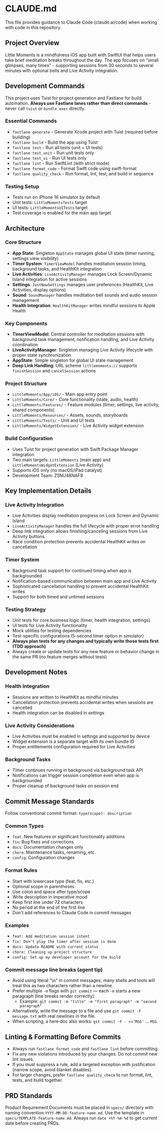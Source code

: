 # CLAUDE.md

This file provides guidance to Claude Code (claude.ai/code) when working with code in this repository.

## Project Overview

Little Moments is a mindfulness iOS app built with SwiftUI that helps users take brief meditation breaks throughout the day. The app focuses on "small glimpses, many times" - supporting sessions from 30 seconds to several minutes with optional bells and Live Activity integration.

## Development Commands

This project uses Tuist for project generation and Fastlane for build automation. **Always use Fastlane lanes rather than direct commands** - never call `tuist` or `bundle exec` directly.

### Essential Commands
- `fastlane generate` - Generate Xcode project with Tuist (required before building)
- `fastlane build` - Build the app using Tuist
- `fastlane test` - Run all tests (unit + UI tests)
- `fastlane test_unit` - Run unit tests only
- `fastlane test_ui` - Run UI tests only
- `fastlane lint` - Run SwiftLint (with strict mode)
- `fastlane format_code` - Format Swift code using swift-format
- `fastlane quality_check` - Run format, lint, test, and build in sequence

### Testing Setup
- Tests run on iPhone 16 simulator by default
- Unit tests: `LittleMomentsTests` target
- UI tests: `LittleMomentsUITests` target
- Test coverage is enabled for the main app target

## Architecture

### Core Structure
- **App State**: Singleton `AppState` manages global UI state (timer running, settings view visibility)
- **Timer System**: `TimerViewModel` handles meditation session timing, background tasks, and HealthKit integration
- **Live Activities**: `LiveActivityManager` manages Lock Screen/Dynamic Island integration for active sessions
- **Settings**: `JustNowSettings` manages user preferences (HealthKit, Live Activities, display options)
- **Sound**: `SoundManager` handles meditation bell sounds and audio session management
- **Health Integration**: `HealthKitManager` writes mindful sessions to Apple Health

### Key Components
- **TimerViewModel**: Central controller for meditation sessions with background task management, notification handling, and Live Activity coordination
- **LiveActivityManager**: Singleton managing Live Activity lifecycle with proper state synchronization
- **AppState**: Simple singleton for global UI state management
- **Deep Link Handling**: URL scheme `littlemoments://` supports `finishSession` and `cancelSession` actions

### Project Structure
- `LittleMoments/App/iOS/` - Main app entry point
- `LittleMoments/Core/` - Core functionality (state, audio, health)
- `LittleMoments/Features/` - Feature modules (timer, settings, live activity, shared components)
- `LittleMoments/Resources/` - Assets, sounds, storyboards
- `LittleMoments/Tests/` - Unit and UI tests
- `LittleMoments/WidgetExtension/` - Live Activity widget extension

### Build Configuration
- Uses Tuist for project generation with Swift Package Manager integration
- Two main targets: `LittleMoments` (main app) and `LittleMomentsWidgetExtension` (Live Activity)
- Supports iOS only (no macOS/iPad catalyst)
- Development Team: Z5NU48NAF9

## Key Implementation Details

### Live Activity Integration
- Live Activities display meditation progress on Lock Screen and Dynamic Island
- `LiveActivityManager` handles the full lifecycle with proper error handling
- Deep link integration allows finishing/canceling sessions from Live Activity buttons
- Race condition protection prevents accidental HealthKit writes on cancellation

### Timer System
- Background task support for continued timing when app is backgrounded
- Notification-based communication between main app and Live Activity
- Sophisticated cancellation handling to prevent accidental HealthKit writes
- Support for both timed and untimed sessions

### Testing Strategy
- Unit tests for core business logic (timer, health integration, settings)
- UI tests for Live Activity functionality
- Mock utilities for testing dependencies
- Test-specific configurations (5-second timer option in simulator)
- **Always plan tests for any changes and typically write those tests first (TDD approach)**
 - Always create or update tests for any new feature or behavior change in the same PR (no feature merges without tests)

## Development Notes

### Health Integration
- Sessions are written to HealthKit as mindful minutes
- Cancellation protection prevents accidental writes when sessions are cancelled
- Health integration can be disabled in settings

### Live Activity Considerations
- Live Activities must be enabled in settings and supported by device
- Widget extension is a separate target with its own bundle ID
- Proper entitlements configuration required for Live Activities

### Background Tasks
- Timer continues running in background via background task API
- Notifications can trigger session completion even when app is backgrounded
- Proper cleanup of background tasks on session end

## Commit Message Standards

Follow conventional commit format: `type(scope): description`

### Common Types
- `feat`: New features or significant functionality additions
- `fix`: Bug fixes and corrections
- `docs`: Documentation changes only
- `chore`: Maintenance tasks, renaming, etc.
- `config`: Configuration changes

### Format Rules
- Start with lowercase type (feat, fix, etc.)
- Optional scope in parentheses
- Use colon and space after type/scope
- Write description in imperative mood
- Keep first line under 72 characters
- No period at the end of the first line
- Don't add references to Claude Code in commit messages

### Examples
- `feat: Add meditation session intent`
- `fix: Don't play the timer after session is done`
- `docs: Update README with current status`
- `chore: Cleaning up project structure`
- `config: Set up my developer account for the build`

### Commit message line breaks (agent tip)
- Avoid using literal "\n" in commit messages; many shells and tools will treat this as two characters rather than a newline.
- Prefer multiple `-m` flags with `git commit` — each `-m` starts a new paragraph (line breaks render correctly):
  - Example: `git commit -m "title" -m "first paragraph" -m "second paragraph"`
- Alternatively, write the message to a file and use `git commit -F message.txt` with real newlines in the file.
- When scripting, a here‑doc also works: `git commit -F - <<'MSG'` … `MSG`.

## Linting & Formatting Before Commits

- Always run `fastlane format_code` and `fastlane lint` before committing.
- Fix any new violations introduced by your changes. Do not commit new lint issues.
- If you must suppress a rule, add a targeted exception with justification (narrow scope, avoid blanket disables).
- For larger changes, prefer `fastlane quality_check` to run format, lint, tests, and build together.

## PRD Standards

Product Requirement Documents must be placed in `specs/` directory with naming convention `YYYY-MM-DD-feature-name.md`. Use the template in `specs/TEMPLATE-feature-name.md`. Always run `date +%Y-%m-%d` to get current date before creating PRDs.
